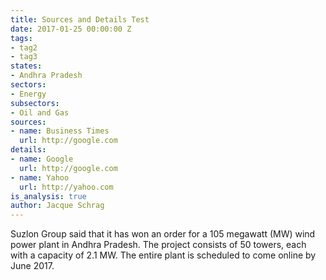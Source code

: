 ```yaml
---
title: Sources and Details Test
date: 2017-01-25 00:00:00 Z
tags:
- tag2
- tag3
states:
- Andhra Pradesh
sectors:
- Energy
subsectors:
- Oil and Gas
sources:
- name: Business Times
  url: http://google.com
details:
- name: Google
  url: http://google.com
- name: Yahoo
  url: http://yahoo.com
is_analysis: true
author: Jacque Schrag
---
```


Suzlon Group said that it has won an order for a 105 megawatt (MW) wind power plant in Andhra Pradesh. The project consists of 50 towers, each with a capacity of 2.1 MW. The entire plant is scheduled to come online by June 2017.